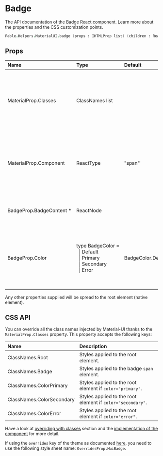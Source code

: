 # Badge

<p class="description">The API documentation of the Badge React component. Learn more about the properties and the CSS customization points.</p>

```fsharp
Fable.Helpers.MaterialUI.badge (props : IHTMLProp list) (children : ReactElement list) : ReactElement
```



## Props

| Name | Type | Default | Description |
|:-----|:-----|:--------|:------------|
| <span class="prop-name">MaterialProp.Classes</span> | <span class="prop-type">ClassNames list</span> |   | Override or extend the styles applied to the component.  See CSS API below for more details.  |
| <span class="prop-name">MaterialProp.Component</span> | <span class="prop-type">ReactType</span> | <span class="prop-default">"span"</span> | The component used for the root node. Either a string to use a DOM element or a component. |
| <span class="prop-name required">BadgeProp.BadgeContent *</span> | <span class="prop-type">ReactNode</span> |   | The content rendered within the badge. |
| <span class="prop-name">BadgeProp.Color</span> | <span class="prop-type">type&nbsp;BadgeColor&nbsp;=<br>&nbsp;&nbsp;&#124;&nbsp;Default<br>&nbsp;&nbsp;&#124;&nbsp;Primary<br>&nbsp;&nbsp;&#124;&nbsp;Secondary<br>&nbsp;&nbsp;&#124;&nbsp;Error<br></span> | <span class="prop-default">BadgeColor.Default</span> | The color of the component. It supports those theme colors that make sense for this component. |

Any other properties supplied will be spread to the root element (native element).

## CSS API

You can override all the class names injected by Material-UI thanks to the `MaterialProp.Classes` property.
This property accepts the following keys:


| Name | Description |
|:-----|:------------|
| <span class="prop-name">ClassNames.Root</span> | Styles applied to the root element.
| <span class="prop-name">ClassNames.Badge</span> | Styles applied to the badge `span` element.
| <span class="prop-name">ClassNames.ColorPrimary</span> | Styles applied to the root element if `color="primary"`.
| <span class="prop-name">ClassNames.ColorSecondary</span> | Styles applied to the root element if `color="secondary"`.
| <span class="prop-name">ClassNames.ColorError</span> | Styles applied to the root element if `color="error"`.

Have a look at [overriding with classes](#/customization/overrides) section
and the [implementation of the component](https://github.com/mui-org/material-ui/tree/master/packages/material-ui/src/Badge/Badge.js)
for more detail.

If using the `overrides` key of the theme as documented
[here](#/customization/themes),
you need to use the following style sheet name: `OverridesProp.MuiBadge`.

<!--## Demos-->

<!--- [Badges](/demos/badges/)-->

